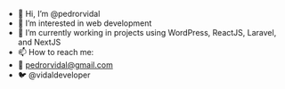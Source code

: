 - 👋 Hi, I’m @pedrorvidal
- 👀 I’m interested in web development
- 🌱 I’m currently working in projects using WordPress, ReactJS, Laravel, and NextJS
- 📫 How to reach me:
- 📨 pedrorvidal@gmail.com
- 🐦 @vidaldeveloper

<!---
pedrorvidal/pedrorvidal is a ✨ special ✨ repository because its `README.md` (this file) appears on your GitHub profile.
You can click the Preview link to take a look at your changes.
--->
